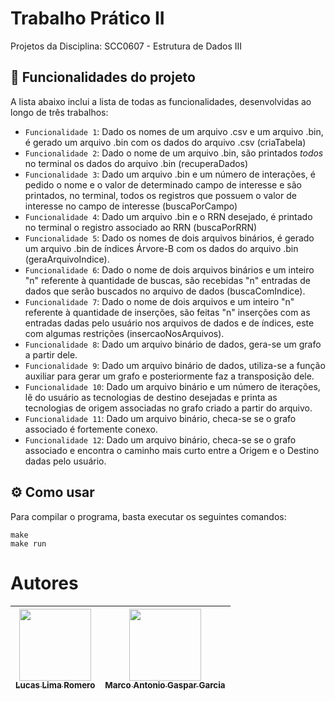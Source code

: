 # Trabalho Prático II
Projetos da Disciplina: SCC0607 - Estrutura de Dados III

## :hammer: Funcionalidades do projeto

A lista abaixo inclui a lista de todas as funcionalidades, desenvolvidas ao longo de três trabalhos:

- `Funcionalidade 1`: Dado os nomes de um arquivo .csv e um arquivo .bin, é gerado um arquivo .bin com os dados do arquivo .csv (criaTabela)
- `Funcionalidade 2`: Dado o nome de um arquivo .bin, são printados *todos* no terminal os dados do arquivo .bin (recuperaDados)
- `Funcionalidade 3`: Dado um arquivo .bin e um número de interações, é pedido o nome e o valor de determinado campo de interesse e são printados, no terminal, todos os registros que possuem o valor de interesse no campo de interesse (buscaPorCampo)
- `Funcionalidade 4`: Dado um arquivo .bin e o RRN desejado, é printado no terminal o registro associado ao RRN (buscaPorRRN)
- `Funcionalidade 5`: Dado os nomes de dois arquivos binários, é gerado um arquivo .bin de índices Árvore-B com os dados do arquivo .bin (geraArquivoIndice).
- `Funcionalidade 6`: Dado o nome de dois arquivos binários e um inteiro "n" referente à quantidade de buscas, são recebidas "n" entradas de dados que serão buscados no arquivo de dados (buscaComIndice). 
- `Funcionalidade 7`: Dado o nome de dois arquivos e um inteiro "n" referente à quantidade de inserções, são feitas "n" inserções com as entradas dadas pelo usuário nos arquivos de dados e de índices, este com algumas restrições (insercaoNosArquivos).
- `Funcionalidade 8`: Dado um arquivo binário de dados, gera-se um grafo a partir dele.
- `Funcionalidade 9`: Dado um arquivo binário de dados, utiliza-se a função auxiliar para gerar um grafo e posteriormente faz a transposição dele.
- `Funcionalidade 10`: Dado um arquivo binário e um número de iterações, lê do usuário as tecnologias de destino desejadas e printa as tecnologias de origem associadas no grafo criado a partir do arquivo.
- `Funcionalidade 11`: Dado um arquivo binário, checa-se se o grafo associado é fortemente conexo.
- `Funcionalidade 12`: Dado um arquivo binário, checa-se se o grafo associado e encontra o caminho mais curto entre a Origem e o Destino dadas pelo usuário.

## :gear: Como usar

Para compilar o programa, basta executar os seguintes comandos:

```
make 
make run
```


# Autores

| [<img loading="lazy" src="https://avatars.githubusercontent.com/u/101420277?v=4" width=115><br><sub>Lucas Lima Romero</sub>](https://github.com/luckera) |  [<img loading="lazy" src="https://avatars.githubusercontent.com/u/105023846?v=4" width=115><br><sub>Marco Antonio Gaspar Garcia</sub>](https://github.com/marcogarcia2) |
| :---: | :---: |
